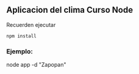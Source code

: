 ## Aplicacion del clima Curso Node

Recuerden ejecutar
```
npm install
```

### Ejemplo:
node app -d "Zapopan"